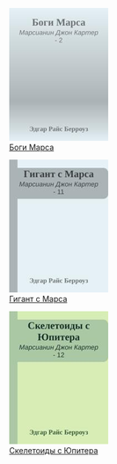 ![](Боги%20Марса.jpg)  
[Боги Марса](Боги%20Марса)

![](Гигант%20с%20Марса.jpg)  
[Гигант с Марса](Гигант%20с%20Марса)

![](Скелетоиды%20с%20Юпитера.jpg)  
[Скелетоиды с Юпитера](Скелетоиды%20с%20Юпитера)
